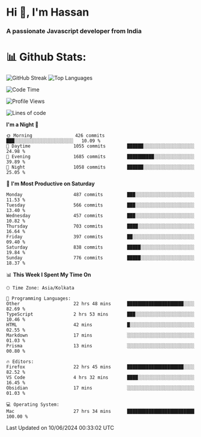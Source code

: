 # Hi 👋, I'm Hassan
### A passionate Javascript developer from India


# 📊 Github Stats:
![GitHub Streak](https://github-readme-streak-stats.herokuapp.com/?user=codeblooded47&theme=dracula&hide_border=false)
![Top Languages](https://github-readme-stats.vercel.app/api/top-langs/?username=codeblooded47&layout=compact&theme=dracula)



<!--START_SECTION:waka-->
![Code Time](http://img.shields.io/badge/Code%20Time-776%20hrs%2015%20mins-blue)

![Profile Views](http://img.shields.io/badge/Profile%20Views-15-blue)

![Lines of code](https://img.shields.io/badge/From%20Hello%20World%20I%27ve%20Written-23.5%20million%20lines%20of%20code-blue)

**I'm a Night 🦉** 

```text
🌞 Morning                426 commits         ███░░░░░░░░░░░░░░░░░░░░░░   10.09 % 
🌆 Daytime                1055 commits        ██████░░░░░░░░░░░░░░░░░░░   24.98 % 
🌃 Evening                1685 commits        ██████████░░░░░░░░░░░░░░░   39.89 % 
🌙 Night                  1058 commits        ██████░░░░░░░░░░░░░░░░░░░   25.05 % 
```
📅 **I'm Most Productive on Saturday** 

```text
Monday                   487 commits         ███░░░░░░░░░░░░░░░░░░░░░░   11.53 % 
Tuesday                  566 commits         ███░░░░░░░░░░░░░░░░░░░░░░   13.40 % 
Wednesday                457 commits         ███░░░░░░░░░░░░░░░░░░░░░░   10.82 % 
Thursday                 703 commits         ████░░░░░░░░░░░░░░░░░░░░░   16.64 % 
Friday                   397 commits         ██░░░░░░░░░░░░░░░░░░░░░░░   09.40 % 
Saturday                 838 commits         █████░░░░░░░░░░░░░░░░░░░░   19.84 % 
Sunday                   776 commits         █████░░░░░░░░░░░░░░░░░░░░   18.37 % 
```


📊 **This Week I Spent My Time On** 

```text
🕑︎ Time Zone: Asia/Kolkata

💬 Programming Languages: 
Other                    22 hrs 48 mins      █████████████████████░░░░   82.69 % 
TypeScript               2 hrs 53 mins       ███░░░░░░░░░░░░░░░░░░░░░░   10.46 % 
HTML                     42 mins             █░░░░░░░░░░░░░░░░░░░░░░░░   02.55 % 
Markdown                 17 mins             ░░░░░░░░░░░░░░░░░░░░░░░░░   01.03 % 
Prisma                   13 mins             ░░░░░░░░░░░░░░░░░░░░░░░░░   00.80 % 

🔥 Editors: 
Firefox                  22 hrs 45 mins      █████████████████████░░░░   82.52 % 
VS Code                  4 hrs 32 mins       ████░░░░░░░░░░░░░░░░░░░░░   16.45 % 
Obsidian                 17 mins             ░░░░░░░░░░░░░░░░░░░░░░░░░   01.03 % 

💻 Operating System: 
Mac                      27 hrs 34 mins      █████████████████████████   100.00 % 
```


 Last Updated on 10/06/2024 00:33:02 UTC
<!--END_SECTION:waka-->

